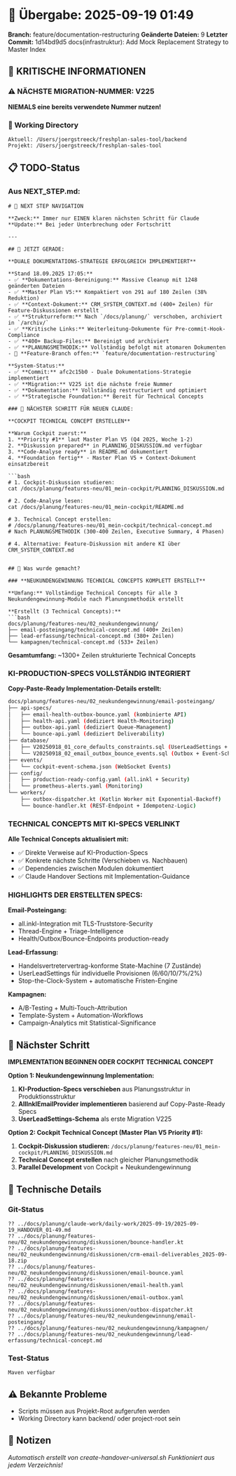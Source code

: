 # 🤝 Übergabe: 2025-09-19 01:49
**Branch:** feature/documentation-restructuring
**Geänderte Dateien:** 9
**Letzter Commit:** 1d14bd9d5 docs(infrastruktur): Add Mock Replacement Strategy to Master Index

## 🚨 KRITISCHE INFORMATIONEN

### ⚠️ NÄCHSTE MIGRATION-NUMMER: V225
**NIEMALS eine bereits verwendete Nummer nutzen!**

### 📍 Working Directory
```
Aktuell: /Users/joergstreeck/freshplan-sales-tool/backend
Projekt: /Users/joergstreeck/freshplan-sales-tool
```

## 📋 TODO-Status

### Aus NEXT_STEP.md:
```
# 🧭 NEXT STEP NAVIGATION

**Zweck:** Immer nur EINEN klaren nächsten Schritt für Claude
**Update:** Bei jeder Unterbrechung oder Fortschritt

---

## 🎯 JETZT GERADE:

**DUALE DOKUMENTATIONS-STRATEGIE ERFOLGREICH IMPLEMENTIERT**

**Stand 18.09.2025 17:05:**
- ✅ **Dokumentations-Bereinigung:** Massive Cleanup mit 1248 geänderten Dateien
- ✅ **Master Plan V5:** Kompaktiert von 291 auf 180 Zeilen (38% Reduktion)
- ✅ **Context-Dokument:** CRM_SYSTEM_CONTEXT.md (400+ Zeilen) für Feature-Diskussionen erstellt
- ✅ **Strukturreform:** Nach `/docs/planung/` verschoben, archiviert in `/archiv/`
- ✅ **Kritische Links:** Weiterleitung-Dokumente für Pre-commit-Hook-Compliance
- ✅ **400+ Backup-Files:** Bereinigt und archiviert
- ✅ **PLANUNGSMETHODIK:** Vollständig befolgt mit atomaren Dokumenten
- 🔄 **Feature-Branch offen:** `feature/documentation-restructuring`

**System-Status:**
- ✅ **Commit:** afc2c15b0 - Duale Dokumentations-Strategie implementiert
- ✅ **Migration:** V225 ist die nächste freie Nummer
- ✅ **Dokumentation:** Vollständig restructuriert und optimiert
- ✅ **Strategische Foundation:** Bereit für Technical Concepts

### 🚨 NÄCHSTER SCHRITT FÜR NEUEN CLAUDE:

**COCKPIT TECHNICAL CONCEPT ERSTELLEN**

**Warum Cockpit zuerst:**
1. **Priority #1** laut Master Plan V5 (Q4 2025, Woche 1-2)
2. **Diskussion prepared** in PLANNING_DISKUSSION.md verfügbar
3. **Code-Analyse ready** in README.md dokumentiert
4. **Foundation fertig** - Master Plan V5 + Context-Dokument einsatzbereit

```bash
# 1. Cockpit-Diskussion studieren:
cat /docs/planung/features-neu/01_mein-cockpit/PLANNING_DISKUSSION.md

# 2. Code-Analyse lesen:
cat /docs/planung/features-neu/01_mein-cockpit/README.md

# 3. Technical Concept erstellen:
# /docs/planung/features-neu/01_mein-cockpit/technical-concept.md
# Nach PLANUNGSMETHODIK (300-400 Zeilen, Executive Summary, 4 Phasen)

# 4. Alternative: Feature-Diskussion mit andere KI über CRM_SYSTEM_CONTEXT.md
```
```

## 🎯 Was wurde gemacht?

### **NEUKUNDENGEWINNUNG TECHNICAL CONCEPTS KOMPLETT ERSTELLT**

**Umfang:** Vollständige Technical Concepts für alle 3 Neukundengewinnung-Module nach Planungsmethodik erstellt

**Erstellt (3 Technical Concepts):**
```bash
docs/planung/features-neu/02_neukundengewinnung/
├── email-posteingang/technical-concept.md (400+ Zeilen)
├── lead-erfassung/technical-concept.md (380+ Zeilen)
└── kampagnen/technical-concept.md (533+ Zeilen)
```

**Gesamtumfang:** ~1300+ Zeilen strukturierte Technical Concepts

### **KI-PRODUCTION-SPECS VOLLSTÄNDIG INTEGRIERT**

**Copy-Paste-Ready Implementation-Details erstellt:**
```bash
docs/planung/features-neu/02_neukundengewinnung/email-posteingang/
├── api-specs/
│   ├── email-health-outbox-bounce.yaml (kombinierte API)
│   ├── health-api.yaml (dediziert Health-Monitoring)
│   ├── outbox-api.yaml (dediziert Queue-Management)
│   └── bounce-api.yaml (dediziert Deliverability)
├── database/
│   ├── V20250918_01_core_defaults_constraints.sql (UserLeadSettings + Constraints)
│   └── V20250918_02_email_outbox_bounce_events.sql (Outbox + Event-Schema)
├── events/
│   └── cockpit-event-schema.json (WebSocket Events)
├── config/
│   ├── production-ready-config.yaml (all.inkl + Security)
│   └── prometheus-alerts.yaml (Monitoring)
└── workers/
    ├── outbox-dispatcher.kt (Kotlin Worker mit Exponential-Backoff)
    └── bounce-handler.kt (REST-Endpoint + Idempotenz-Logic)
```

### **TECHNICAL CONCEPTS MIT KI-SPECS VERLINKT**

**Alle Technical Concepts aktualisiert mit:**
- ✅ Direkte Verweise auf KI-Production-Specs
- ✅ Konkrete nächste Schritte (Verschieben vs. Nachbauen)
- ✅ Dependencies zwischen Modulen dokumentiert
- ✅ Claude Handover Sections mit Implementation-Guidance

### **HIGHLIGHTS DER ERSTELLTEN SPECS:**

**Email-Posteingang:**
- all.inkl-Integration mit TLS-Truststore-Security
- Thread-Engine + Triage-Intelligence
- Health/Outbox/Bounce-Endpoints production-ready

**Lead-Erfassung:**
- Handelsvertretervertrag-konforme State-Machine (7 Zustände)
- UserLeadSettings für individuelle Provisionen (6/60/10/7%/2%)
- Stop-the-Clock-System + automatische Fristen-Engine

**Kampagnen:**
- A/B-Testing + Multi-Touch-Attribution
- Template-System + Automation-Workflows
- Campaign-Analytics mit Statistical-Significance

## 🎯 Nächster Schritt

**IMPLEMENTATION BEGINNEN ODER COCKPIT TECHNICAL CONCEPT**

**Option 1: Neukundengewinnung Implementation:**
1. **KI-Production-Specs verschieben** aus Planungsstruktur in Produktionsstruktur
2. **AllInklEmailProvider implementieren** basierend auf Copy-Paste-Ready Specs
3. **UserLeadSettings-Schema** als erste Migration V225

**Option 2: Cockpit Technical Concept (Master Plan V5 Priority #1):**
1. **Cockpit-Diskussion studieren:** `/docs/planung/features-neu/01_mein-cockpit/PLANNING_DISKUSSION.md`
2. **Technical Concept erstellen** nach gleicher Planungsmethodik
3. **Parallel Development** von Cockpit + Neukundengewinnung

## 🔧 Technische Details

### Git-Status
```
?? ../docs/planung/claude-work/daily-work/2025-09-19/2025-09-19_HANDOVER_01-49.md
?? ../docs/planung/features-neu/02_neukundengewinnung/diskussionen/bounce-handler.kt
?? ../docs/planung/features-neu/02_neukundengewinnung/diskussionen/crm-email-deliverables_2025-09-18.zip
?? ../docs/planung/features-neu/02_neukundengewinnung/diskussionen/email-bounce.yaml
?? ../docs/planung/features-neu/02_neukundengewinnung/diskussionen/email-health.yaml
?? ../docs/planung/features-neu/02_neukundengewinnung/diskussionen/email-outbox.yaml
?? ../docs/planung/features-neu/02_neukundengewinnung/diskussionen/outbox-dispatcher.kt
?? ../docs/planung/features-neu/02_neukundengewinnung/email-posteingang/
?? ../docs/planung/features-neu/02_neukundengewinnung/kampagnen/
?? ../docs/planung/features-neu/02_neukundengewinnung/lead-erfassung/technical-concept.md
```

### Test-Status
```
Maven verfügbar
```

## ⚠️ Bekannte Probleme

- Scripts müssen aus Projekt-Root aufgerufen werden
- Working Directory kann backend/ oder project-root sein

## 📝 Notizen

_Automatisch erstellt von create-handover-universal.sh_
_Funktioniert aus jedem Verzeichnis!_
